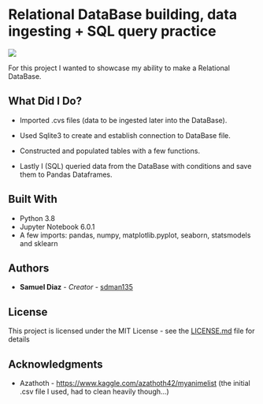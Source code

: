 # Relational DataBase building, data ingesting + SQL query practice
![](images/[insert_image].png)


For this project I wanted to showcase my ability to make a Relational DataBase.

## What Did I Do?

* Imported .cvs files (data to be ingested later into the DataBase).

* Used Sqlite3 to create and establish connection to DataBase file.

* Constructed and populated tables with a few functions.

* Lastly I (SQL) queried data from the DataBase with conditions and save them to Pandas Dataframes.

## Built With

* Python 3.8
* Jupyter Notebook 6.0.1
* A few imports: pandas, numpy, matplotlib.pyplot, seaborn, statsmodels and sklearn


## Authors

* **Samuel Diaz** - *Creator* - [sdman135](https://github.com/sdman135/)

## License

This project is licensed under the MIT License - see the [LICENSE.md](LICENSE.md) file for details

## Acknowledgments

* Azathoth - https://www.kaggle.com/azathoth42/myanimelist (the initial .csv file I used, had to clean heavily though...)
